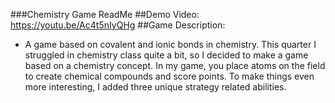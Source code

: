 ###Chemistry Game ReadMe
##Demo Video: https://youtu.be/Ac4t5nIyQHg 
##Game Description:
- A game based on covalent and ionic bonds in chemistry. This quarter I struggled in chemistry class quite a bit, so I decided to make a game based on a chemistry concept. In my game, you place atoms on the field to create chemical compounds and score points. To make things even more interesting, I added three unique strategy related abilities. 
